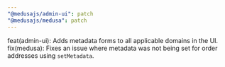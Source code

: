 ```yaml
---
"@medusajs/admin-ui": patch
"@medusajs/medusa": patch
---
```


feat(admin-ui): Adds metadata forms to all applicable domains in the UI.
fix(medusa): Fixes an issue where metadata was not being set for order addresses using `setMetadata`.
